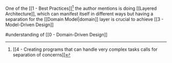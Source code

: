 One of the [[1 - Best Practices]][^1] the author mentions is doing [[Layered Architecture]], which can manifest itself in different ways but having a separation for the [[Domain Model|domain]] layer is crucial to achieve [[3 - Model-Driven Design]]

#understanding  of [[0 - Domain-Driven Design]]

[^1]: [[4 - Creating programs that can handle very complex tasks calls for separation of concerns]]